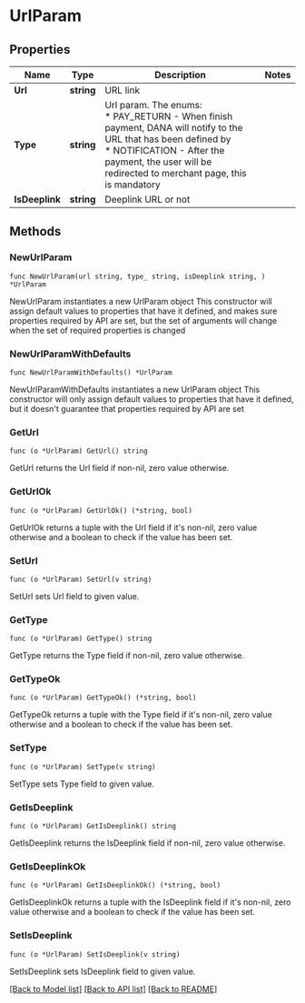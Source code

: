 # UrlParam

## Properties

Name | Type | Description | Notes
------------ | ------------- | ------------- | -------------
**Url** | **string** | URL link | 
**Type** | **string** | Url param. The enums:<br /> * PAY_RETURN - When finish payment, DANA will notify to the URL that has been defined by<br /> * NOTIFICATION - After the payment, the user will be redirected to merchant page, this is mandatory<br />  | 
**IsDeeplink** | **string** | Deeplink URL or not | 

## Methods

### NewUrlParam

`func NewUrlParam(url string, type_ string, isDeeplink string, ) *UrlParam`

NewUrlParam instantiates a new UrlParam object
This constructor will assign default values to properties that have it defined,
and makes sure properties required by API are set, but the set of arguments
will change when the set of required properties is changed

### NewUrlParamWithDefaults

`func NewUrlParamWithDefaults() *UrlParam`

NewUrlParamWithDefaults instantiates a new UrlParam object
This constructor will only assign default values to properties that have it defined,
but it doesn't guarantee that properties required by API are set

### GetUrl

`func (o *UrlParam) GetUrl() string`

GetUrl returns the Url field if non-nil, zero value otherwise.

### GetUrlOk

`func (o *UrlParam) GetUrlOk() (*string, bool)`

GetUrlOk returns a tuple with the Url field if it's non-nil, zero value otherwise
and a boolean to check if the value has been set.

### SetUrl

`func (o *UrlParam) SetUrl(v string)`

SetUrl sets Url field to given value.


### GetType

`func (o *UrlParam) GetType() string`

GetType returns the Type field if non-nil, zero value otherwise.

### GetTypeOk

`func (o *UrlParam) GetTypeOk() (*string, bool)`

GetTypeOk returns a tuple with the Type field if it's non-nil, zero value otherwise
and a boolean to check if the value has been set.

### SetType

`func (o *UrlParam) SetType(v string)`

SetType sets Type field to given value.


### GetIsDeeplink

`func (o *UrlParam) GetIsDeeplink() string`

GetIsDeeplink returns the IsDeeplink field if non-nil, zero value otherwise.

### GetIsDeeplinkOk

`func (o *UrlParam) GetIsDeeplinkOk() (*string, bool)`

GetIsDeeplinkOk returns a tuple with the IsDeeplink field if it's non-nil, zero value otherwise
and a boolean to check if the value has been set.

### SetIsDeeplink

`func (o *UrlParam) SetIsDeeplink(v string)`

SetIsDeeplink sets IsDeeplink field to given value.



[[Back to Model list]](../README.md#documentation-for-models) [[Back to API list]](../README.md#documentation-for-api-endpoints) [[Back to README]](../README.md)


